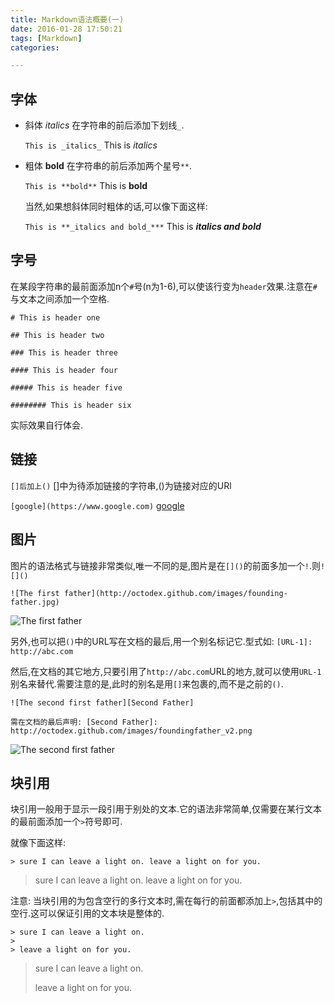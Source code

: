 ```yaml
---
title: Markdown语法概要(一)
date: 2016-01-28 17:50:21
tags: [Markdown]
categories:

---
```


## 字体
- 斜体 _italics_ 在字符串的前后添加下划线`_`.

	`This is _italics_`  This is _italics_ 

- 粗体 **bold** 在字符串的前后添加两个星号`**`.

	`This is **bold**`  This is **bold**

  当然,如果想斜体同时粗体的话,可以像下面这样:

	`This is **_italics and bold_***`  This is **_italics and bold_**

<!-- more -->

## 字号

在某段字符串的最前面添加n个`#`号(n为1-6),可以使该行变为`header`效果.注意在`#`与文本之间添加一个空格.

`# This is header one`

`## This is header two`

`### This is header three`

`#### This is header four`

`##### This is header five`

`######## This is header six`

实际效果自行体会.

## 链接
`[]后加上()` []中为待添加链接的字符串,()为链接对应的URl

`[google](https://www.google.com)`  [google](https://www.google.com)


## 图片
图片的语法格式与链接非常类似,唯一不同的是,图片是在`[]()`的前面多加一个`!`.则`![]()`

	![The first father](http://octodex.github.com/images/founding-father.jpg)
![The first father](http://octodex.github.com/images/founding-father.jpg)

另外,也可以把`()`中的URL写在文档的最后,用一个别名标记它.型式如: `[URL-1]: http://abc.com`

然后,在文档的其它地方,只要引用了`http://abc.com`URL的地方,就可以使用`URL-1`别名来替代.需要注意的是,此时的别名是用`[]`来包裹的,而不是之前的`()`.

`![The second first father][Second Father]`
	
	需在文档的最后声明: [Second Father]: http://octodex.github.com/images/foundingfather_v2.png
	
![The second first father][Second Father]


## 块引用
块引用一般用于显示一段引用于别处的文本.它的语法非常简单,仅需要在某行文本的最前面添加一个`>`符号即可.

就像下面这样:

	> sure I can leave a light on. leave a light on for you.

> sure I can leave a light on. leave a light on for you.


注意: 当块引用的为包含空行的多行文本时,需在每行的前面都添加上`>`,包括其中的空行.这可以保证引用的文本块是整体的.


	> sure I can leave a light on. 
	>
	> leave a light on for you.


> sure I can leave a light on. 
>
> leave a light on for you.



[Second Father]: http://octodex.github.com/images/foundingfather_v2.png

